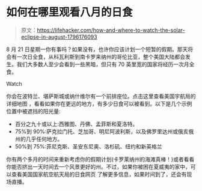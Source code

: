 # 如何在哪里观看八月的日食

> 原文：<https://lifehacker.com/how-and-where-to-watch-the-solar-eclipse-in-august-1796176093>

8 月 21 日星期一你有事吗？如果没有，也许你应该计划一个短暂的假期。那天将会有一次日全食，从科瓦利斯到南卡罗来纳州的哥伦比亚，整个美国大陆都会发生。我们大多数人至少会看到一些黑暗，但只有 70 英里宽的国家将经历一次月全食。

Watch

你会在波特兰、堪萨斯城或纳什维尔有一个前排座位。点击这里查看美国宇航局的详细地图 ，看看如果你在更远的地方，有多少日食可以被看到。以下是几个示例位置中被遮挡的阳光量:

*   百分之九十或以上:西雅图、丹佛、孟菲斯和夏洛特。
*   75%到 90%:萨克拉门托、芝加哥、明尼阿波利斯，以及佛罗里达州或俄亥俄州的几乎任何地方。
*   50%到 75%:菲尼克斯、圣安东尼奥、洛杉矶、纽约和新英格兰

你有两个多月的时间来重新考虑你的假期计划(卡罗莱纳州的海滩真棒！)或者看看你能否挤出一天时间去一个风景更好的州。不过，如果你被困在夏威夷的家中，可以查看美国国家航空航天局的日食网页 了解更多信息，如果时间到了，还会有现场直播。